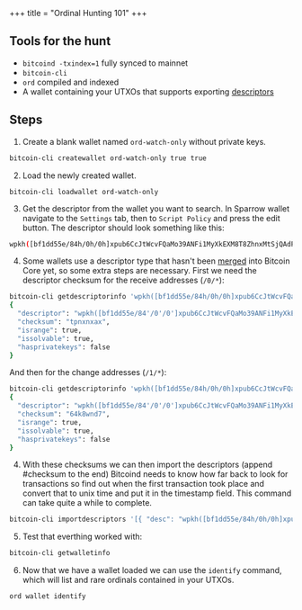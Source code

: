 +++
title = "Ordinal Hunting 101"
+++

Tools for the hunt
-------------------

- `bitcoind -txindex=1` fully synced to mainnet
- `bitcoin-cli` 
- `ord` compiled and indexed
- A wallet containing your UTXOs that supports exporting [descriptors](https://github.com/bitcoin/bitcoin/blob/master/doc/descriptors.md)


Steps
-----

1. Create a blank wallet named `ord-watch-only` without private keys.
```bash
bitcoin-cli createwallet ord-watch-only true true
```

2. Load the newly created wallet.
```
bitcoin-cli loadwallet ord-watch-only 
```

3. Get the descriptor from the wallet you want to search. In Sparrow wallet navigate
to the `Settings` tab, then to `Script Policy` and press the edit button.
The descriptor should look something like this:
```bash
wpkh([bf1dd55e/84h/0h/0h]xpub6CcJtWcvFQaMo39ANFi1MyXkEXM8T8ZhnxMtSjQAdPmVSTHYnc8Hwoc11VpuP8cb8JUTboZB5A7YYGDonYySij4XTawL6iNZvmZwdnSEEep/<0;1>/*)#fw76ulgt
```

4. Some wallets use a descriptor type that hasn't been 
[merged](https://github.com/bitcoin/bitcoin/pull/22838) into Bitcoin Core yet, 
so some extra steps are necessary. First we need the descriptor checksum for the
receive addresses (`/0/*`):
```bash
bitcoin-cli getdescriptorinfo 'wpkh([bf1dd55e/84h/0h/0h]xpub6CcJtWcvFQaMo39ANFi1MyXkEXM8T8ZhnxMtSjQAdPmVSTHYnc8Hwoc11VpuP8cb8JUTboZB5A7YYGDonYySij4XTawL6iNZvmZwdnSEEep/0/*)'
{
  "descriptor": "wpkh([bf1dd55e/84'/0'/0']xpub6CcJtWcvFQaMo39ANFi1MyXkEXM8T8ZhnxMtSjQAdPmVSTHYnc8Hwoc11VpuP8cb8JUTboZB5A7YYGDonYySij4XTawL6iNZvmZwdnSEEep/0/*)#csvefu29",
  "checksum": "tpnxnxax",
  "isrange": true,
  "issolvable": true,
  "hasprivatekeys": false
}
```
And then for the change addresses (`/1/*`):
```bash 
bitcoin-cli getdescriptorinfo 'wpkh([bf1dd55e/84h/0h/0h]xpub6CcJtWcvFQaMo39ANFi1MyXkEXM8T8ZhnxMtSjQAdPmVSTHYnc8Hwoc11VpuP8cb8JUTboZB5A7YYGDonYySij4XTawL6iNZvmZwdnSEEep/1/*)'
{
  "descriptor": "wpkh([bf1dd55e/84'/0'/0']xpub6CcJtWcvFQaMo39ANFi1MyXkEXM8T8ZhnxMtSjQAdPmVSTHYnc8Hwoc11VpuP8cb8JUTboZB5A7YYGDonYySij4XTawL6iNZvmZwdnSEEep/1/*)#fyfc5f6a",
  "checksum": "64k8wnd7",
  "isrange": true,
  "issolvable": true,
  "hasprivatekeys": false
}
```

4. With these checksums we can then import the descriptors (append #checksum to the end) Bitcoind needs to know how far back to look for transactions so find out when the first transaction took place and convert that to unix time and put it in the timestamp field. This command can take quite a while to complete.
```bash
bitcoin-cli importdescriptors '[{ "desc": "wpkh([bf1dd55e/84h/0h/0h]xpub6CcJtWcvFQaMo39ANFi1MyXkEXM8T8ZhnxMtSjQAdPmVSTHYnc8Hwoc11VpuP8cb8JUTboZB5A7YYGDonYySij4XTawL6iNZvmZwdnSEEep/0/*)#tpnxnxax", "timestamp":1455191478 } {"desc":"wpkh([bf1dd55e/84h/0h/0h]xpub6CcJtWcvFQaMo39ANFi1MyXkEXM8T8ZhnxMtSjQAdPmVSTHYnc8Hwoc11VpuP8cb8JUTboZB5A7YYGDonYySij4XTawL6iNZvmZwdnSEEep/1/*)#64k8wnd7" , "timestamp":1455191478 }]'
```

5. Test that everthing worked with:
```bash
bitcoin-cli getwalletinfo
```

6. Now that we have a wallet loaded we can use the `identify` command, which will list and rare ordinals contained in your UTXOs.
```bash
ord wallet identify 
```

